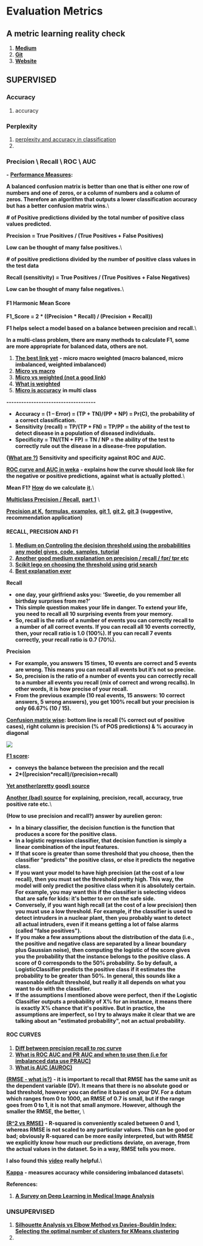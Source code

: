 # Evaluation Metrics

## **A metric learning reality check**

1. [**Medium**](https://medium.com/@tkm45/updates-to-a-metric-learning-reality-check-730b6914dfe7)
2. [**Git**](https://github.com/KevinMusgrave/pytorch-metric-learning?fbclid=IwAR3PmPTDgYFok4p095WmkRWLfWhixyjFXkZgFJzeYXs5Y92pofoNZL\_lGTg)
3. [**Website**](https://kevinmusgrave.github.io/powerful-benchmarker/papers/mlrc/?fbclid=IwAR3jK3-qFphFsO7ocmjeN-zPLkcaQkTAcC78cFUNFVe1BgXzM-iE5PLh3bU)

## **SUPERVISED**

### Accuracy

1. accuracy&#x20;

### Perplexity

1. [perplexity and accuracy in classification](https://medium.com/unpackai/perplexity-and-accuracy-in-classification-114b57bd820d)
2.

### **Precision \ Recall \ ROC \ AUC**

&#x20;**-** [**Performance Measures**](http://machinelearningmastery.com/classification-accuracy-is-not-enough-more-performance-measures-you-can-use/)**:**

**A balanced confusion matrix is better than one that is either one row of numbers and one of zeros, or a column of numbers and a column of zeros. Therefore an algorithm that outputs a lower classification accuracy but has a better confusion matrix wins.**\


**# of Positive predictions divided by the total number of positive class values predicted.**

**Precision = True Positives / (True Positives + False Positives)**

**Low can be thought of many false positives.**\


**# of positive predictions divided by the number of positive class values in the test data**

**Recall (sensitivity) = True Positives / (True Positives + False Negatives)**

**Low can be thought of many false  negatives.**\


#### **F1 Harmonic Mean Score**

**F1\_Score = 2 \* ((Precision \* Recall) / (Precision + Recall))**

**F1 helps select a model based on a balance between precision and recall.**\


**In a multi-class problem, there are many methods to calculate F1, some are more appropriate for balanced data, others are not.**

1. [**The best link yet**](https://simonhessner.de/why-are-precision-recall-and-f1-score-equal-when-using-micro-averaging-in-a-multi-class-problem/) **- micro macro weighted (macro balanced, micro imbalanced, weighted imbalanced)**
2. [**Micro vs macro** ](https://datascience.stackexchange.com/questions/15989/micro-average-vs-macro-average-performance-in-a-multiclass-classification-settin/16001)
3. [**Micro vs weighted (not a good link**](https://stats.stackexchange.com/questions/169439/micro-vs-weighted-f1-score)**)**
4. [**What is weighted**](https://stats.stackexchange.com/questions/283961/where-does-sklearns-weighted-f1-score-come-from)
5. [**Micro is accuracy**](https://stackoverflow.com/questions/37358496/is-f1-micro-the-same-as-accuracy) **in multi class**

**------------------------------------**

* **Accuracy = (1 – Error) = (TP + TN)/(PP + NP) = Pr(C), the probability of a correct classification.**
* **Sensitivity (recall) = TP/(TP + FN) = TP/PP = the ability of the test to detect disease in a population of diseased individuals.**
* **Specificity = TN/(TN + FP) = TN / NP = the ability of the test to correctly rule out the disease in a disease-free population.**

**(**[**What are ?)**](http://machinelearningmastery.com/assessing-comparing-classifier-performance-roc-curves-2/) **Sensitivity and specificity against ROC and AUC.**&#x20;

[**ROC curve and AUC in weka**](https://www.youtube.com/watch?v=j97h\_-b0gvw\&list=PLJbE6j2EG1pZnBhOg3\_Rb63WLCprtyJag) **- explains how the curve should look like for the negative or positive predictions, against what is actually plotted.**\


**Mean F1?** [**How**](https://datascience.stackexchange.com/questions/16179/what-is-the-correct-way-to-compute-mean-f1-score) **do we calculate** [**it**](http://rushdishams.blogspot.com/2011/08/micro-and-macro-average-of-precision.html)**.**\


[**Multiclass Precision / Recall**](https://towardsdatascience.com/multi-class-metrics-made-simple-part-ii-the-f1-score-ebe8b2c2ca1)**,** [**part 1**](https://towardsdatascience.com/multi-class-metrics-made-simple-part-i-precision-and-recall-9250280bddc2) \


[**Precision at K**](https://medium.com/@m\_n\_malaeb/recall-and-precision-at-k-for-recommender-systems-618483226c54)**,** [**formulas, examples**](https://surprise.readthedocs.io/en/latest/FAQ.html#how-to-compute-precision-k-and-recall-k)**,** [**git 1**](https://github.com/scikit-learn/scikit-learn/pull/14859)**,** [**git 2**](https://gist.github.com/mblondel/7337391)**,** [**git 3**](https://github.com/scikit-learn/scikit-learn/issues/7343) **(suggestive, recommendation application)**

#### **RECALL, PRECISION AND F1**

1. [**Medium on Controling the decision threshold using the probabilities any model gives, code, samples, tutorial**](https://towardsdatascience.com/fine-tuning-a-classifier-in-scikit-learn-66e048c21e65)
2. [**Another good medium explanation on precision / recall / fpr/ tpr etc**](https://towardsdatascience.com/beyond-accuracy-precision-and-recall-3da06bea9f6c)
3. [**Scikit lego on choosing the threshold using grid search**](https://scikit-lego.readthedocs.io/en/latest/meta.html#Thresholder)
4. [**Best explanation ever** ](https://www.quora.com/What-is-the-best-way-to-understand-the-terms-precision-and-recall)

**Recall**

* **one day, your girlfriend asks you: ‘Sweetie, do you remember all birthday surprises from me?’**
* **This simple question makes your life in danger. To extend your life, you need to recall all 10 surprising events from your memory.**
* **So, recall is the ratio of a number of events you can correctly recall to a number of all correct events. If you can recall all 10 events correctly, then, your recall ratio is 1.0 (100%). If you can recall 7 events correctly, your recall ratio is 0.7 (70%).**

**Precision**

* **For example, you answers 15 times, 10 events are correct and 5 events are wrong. This means you can recall all events but it’s not so precise.**
* **So, precision is the ratio of a number of events you can correctly recall to a number all events you recall (mix of correct and wrong recalls). In other words, it is how precise of your recall.**
* **From the previous example (10 real events, 15 answers: 10 correct answers, 5 wrong answers), you get 100% recall but your precision is only 66.67% (10 / 15).**

[**Confusion matrix wise**](http://www.kdnuggets.com/faq/precision-recall.html)**: bottom line is recall (% correct out of positive cases), right column is precision (% of  POS  predictions) & % accuracy in diagonal**

![](https://lh3.googleusercontent.com/xAvUjAvpotqqKDPeYNxtjt6l0rfO4aPwtDsmDNFHhZs\_mXEcTiyeRX7vquZ6Uxd5a9m\_aGRIbMPFV1kjIdcpLZ3HZERmqQXY\_LysMA8lFXfuFRc1pqV18mpTCdKnDqnOiHKUQgCt)

[**F1 score**](http://machinelearningmastery.com/classification-accuracy-is-not-enough-more-performance-measures-you-can-use/)**:**

* **conveys the balance between the precision and the recall**
* **2\*((precision\*recall)/(precision+recall)**

[**Yet another(pretty good) source**](http://blog.exsilio.com/all/accuracy-precision-recall-f1-score-interpretation-of-performance-measures/)

[**Another (bad) source**](https://chrisalbon.com/machine-learning/precision\_recall\_and\_F1\_scores.html) **for explaining, precision, recall, accuracy, true positive rate etc.**\


**(How to use precision and recall?) answer by aurelien geron:**

* **In a binary classifier, the decision function is the function that produces a score for the positive class.**&#x20;
* **In a logistic regression classifier, that decision function is simply a linear combination of the input features.**
* **If that score is greater than some threshold that you choose, then the classifier "predicts" the positive class, or else it predicts the negative class.**&#x20;
* **If you want your model to have high precision (at the cost of a low recall), then you must set the threshold pretty high. This way, the model will only predict the positive class when it is absolutely certain. For example, you may want this if the classifier is selecting videos that are safe for kids: it's better to err on the safe side.**&#x20;
* **Conversely, if you want high recall (at the cost of a low precision) then you must use a low threshold. For example, if the classifier is used to detect intruders in a nuclear plant, then you probably want to detect all actual intruders, even if it means getting a lot of false alarms (called "false positives").**
* **If you make a few assumptions about the distribution of the data (i.e., the positive and negative class are separated by a linear boundary plus Gaussian noise), then computing the logistic of the score gives you the probability that the instance belongs to the positive class. A score of 0 corresponds to the 50% probability. So by default, a LogisticClassifier predicts the positive class if it estimates the probability to be greater than 50%. In general, this sounds like a reasonable default threshold, but really it all depends on what you want to do with the classifier.**
* **If the assumptions I mentioned above were perfect, then if the Logistic Classifier outputs a probability of X% for an instance, it means there is exactly X% chance that it's positive. But in practice, the assumptions are imperfect, so I try to always make it clear that we are talking about an "estimated probability", not an actual probability.**

#### **ROC CURVES**

1. [**Diff between precision recall to roc curve**](https://www.quora.com/What-is-the-difference-between-a-ROC-curve-and-a-precision-recall-curve-When-should-I-use-each)
2. [**What is ROC AUC and PR AUC and when to use then (i.e for imbalanced data use PRAUC)**](http://www.chioka.in/differences-between-roc-auc-and-pr-auc/)
3. [**What is AUC (AUROC)**](https://stats.stackexchange.com/questions/132777/what-does-auc-stand-for-and-what-is-it)

[**(RMSE - what is?)**](https://stats.stackexchange.com/questions/56302/what-are-good-rmse-values) **-  it is important to recall that RMSE has the same unit as the dependent variable (DV). It means that there is no absolute good or bad threshold, however you can define it based on your DV. For a datum which ranges from 0 to 1000, an RMSE of 0.7 is small, but if the range goes from 0 to 1, it is not that small anymore. However, although the smaller the RMSE, the better,**  \


[**(R^2 vs RMSE)**](https://stats.stackexchange.com/questions/142248/difference-between-r-square-and-rmse-in-linear-regression) **- R-squared is conveniently scaled between 0 and 1, whereas RMSE is not scaled to any particular values. This can be good or bad; obviously R-squared can be more easily interpreted, but with RMSE we explicitly know how much our predictions deviate, on average, from the actual values in the dataset. So in a way, RMSE tells you more.**

**I also found this** [**video**](https://www.youtube.com/watch?v=aq8VU5KLmkY) **really helpful.**\


[**Kappa**](https://stats.stackexchange.com/questions/82162/cohens-kappa-in-plain-english) **- measures accuracy while considering imbalanced datasets**\


**References:**

1. [**A Survey on Deep Learning in Medical Image Analysis**](https://arxiv.org/abs/1702.05747)

### **UNSUPERVISED**

1. [**Silhouette Analysis vs Elbow Method vs Davies-Bouldin Index: Selecting the optimal number of clusters for KMeans clustering**](https://gdcoder.com/silhouette-analysis-vs-elbow-method-vs-davies-bouldin-index-selecting-the-optimal-number-of-clusters-for-kmeans-clustering/)
2.

##
